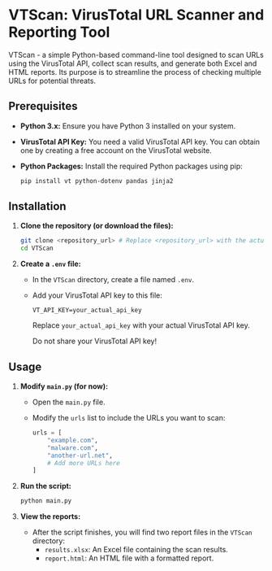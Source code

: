 # VTScan: VirusTotal URL Scanner and Reporting Tool

VTScan - a simple Python-based command-line tool designed to scan URLs using the VirusTotal API, collect scan results, and generate both Excel and HTML reports. Its purpose is to streamline the process of checking multiple URLs for potential threats.

## Prerequisites

*   **Python 3.x:** Ensure you have Python 3 installed on your system.
*   **VirusTotal API Key:** You need a valid VirusTotal API key. You can obtain one by creating a free account on the VirusTotal website.
*   **Python Packages:** Install the required Python packages using pip:

    ```bash
    pip install vt python-dotenv pandas jinja2
    ```

## Installation

1.  **Clone the repository (or download the files):**
    ```bash
    git clone <repository_url> # Replace <repository_url> with the actual URL if you have a repo
    cd VTScan
    ```
2.  **Create a `.env` file:**
    *   In the `VTScan` directory, create a file named `.env`.
    *   Add your VirusTotal API key to this file:

        ```
        VT_API_KEY=your_actual_api_key
        ```
        Replace `your_actual_api_key` with your actual VirusTotal API key.

        Do not share your VirusTotal API key!

## Usage

1.  **Modify `main.py` (for now):**
    *   Open the `main.py` file.
    *   Modify the `urls` list to include the URLs you want to scan:

        ```python
        urls = [
            "example.com",
            "malware.com",
            "another-url.net",
            # Add more URLs here
        ]
        ```

2.  **Run the script:**
    ```bash
    python main.py
    ```

3.  **View the reports:**
    *   After the script finishes, you will find two report files in the `VTScan` directory:
        *   `results.xlsx`: An Excel file containing the scan results.
        *   `report.html`: An HTML file with a formatted report.